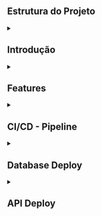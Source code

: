 ## Estrutura do Projeto

<details>
  <summary> <h2> Introdução </h2> </summary>

A Health&Med, uma startup inovadora no setor de saúde, está desenvolvendo um novo sistema que irá revolucionar a Telemedicina no país. O novo produto é um sistema proprietário, visando proporcionar um serviço de maior qualidade, segurança dos dados dos pacientes e redução de custos. O objetivo é criar um sistema robusto, escalável e seguro que permita o gerenciamento eficiente desses agendamentos e consultas.

Acesse a [Wiki do Projeto](https://github.com/tshadz-fiap-postech-soat3/healthmed/wiki) para mais informações a respeito dos:

* Requisitos técnicos (business)
* Domain-Driven Design
* S-SDLC
* Arquitetura

### Tecnologias Utilizadas:

- **Linguagem de Programação**: TypeScript
- **Framework**: NestJS
- **Banco de Dados**: MySQL
- **Serviço de Cloud**:Google Cloud Platform (GCP)
- **Ferramentas de DevOps**: GitHub Actions, Terraform e SonarCloud.
</details>

<details>
  <summary> <h2> Features </h2> </summary>
  
- [x]  Aplicação executando na nuvem, os itens de 1 a 6 dos requisitos funcionais, contemplando:
- [x]  Autenticação do Usuário (Médico)
- [x]  Cadastro/Edição de Horários Disponíveis (Médico)
- [x]  Aceite ou Recusa de Consultas Médicas (Médico)
- [x]  Autenticação do Usuário (Paciente)
- [x]  Busca por Médicos (Paciente)
- [x]  Agendamento de Consultas (Paciente)

</details>

<details>
  <summary> <h2> CI/CD - Pipeline </h2> </summary>
  
  ![image](https://github.com/user-attachments/assets/400f2bc7-3d0b-4758-99e2-349454977dca)
  
  ![image](https://github.com/user-attachments/assets/717cfeae-c60b-4bb3-9b48-e1b5d597bab4)

</details>

<details>
  <summary> <h2> Database Deploy </h2> </summary>
  
https://github.com/user-attachments/assets/89a99824-1520-4f4f-9222-94ecec44a11d

</details>

<details>
  <summary> <h2> API Deploy </h2> </summary>

https://github.com/user-attachments/assets/bce6354b-9637-43c3-a743-d696dfb1d443

https://github.com/user-attachments/assets/072f6e45-46bf-45bb-bab7-643a135c1884

</details>
